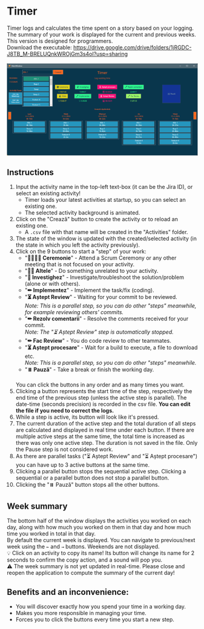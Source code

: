 # Timer

Timer logs and calculates the time spent on a story based on your logging. The summary of your work is displayed for the current and previous weeks. This version is designed for programmers.
<br>
Download the executable: https://drive.google.com/drive/folders/1jRGDC-J8TB_M-BRELUQnkWROjGm3s4oI?usp=sharing
<br><br>
![Screenshot](https://github.com/AndreiVaida/Timer/blob/Programming/Resources/Screenshot%202024-11-18.png?raw=true "Screenshot")
## Instructions
1. Input the activity name in the top-left text-box (it can be the Jira ID), or select an existing activity!
   - Timer loads your latest activities at startup, so you can select an existing one.
   - The selected activity background is animated.
2. Click on the "Crează" button to create the activity or to reload an existing one.
   - A `.csv` file with that name will be created in the "Activities" folder.
3. The state of the window is updated with the created/selected activity (in the state in which you left the activity previously).
4. Click on the 9 buttons to start a "step" of your work:
   - "**👨‍👩‍👧‍👦 Ceremonie**" - Attend a Scrum Ceremony or any other meeting that is not focused on your activity.
   - "**👨‍🎓 Altele**" - Do something unrelated to your activity.
   - "**🤔 Investighez**" - Investigate/troubleshoot the solution/problem (alone or with others).
   - "**✏ Implementez**" - Implement the task/fix (coding).
   - "**⏳ Aștept Review**" - Waiting for your commit to be reviewed. <br>_Note: This is a parallel step, so you can do other "steps" meanwhile, for example reviewing others' commits._
   - "**✏ Rezolv comentarii**" - Resolve the comments received for your commit. <br>_Note: The "⏳ Aștept Review" step is automatically stopped._
   - "**✏ Fac Review**" - You do code review to other teammates.
   - "**⏳ Aștept procesare**" - Wait for a build to execute, a file to download etc.  <br>_Note: This is a parallel step, so you can do other "steps" meanwhile._
   - "**⏸️ Pauză**" - Take a break or finish the working day.
   <br>
   You can click the buttons in any order and as many times you want.
5. Clicking a button represents the start time of the step, respectively the end time of the previous step (unless the active step is parallel). The date-time (seconds precision) is recorded in the csv file. **You can edit the file if you need to correct the logs.**
6. While a step is active, its button will look like it's pressed.
7. The current duration of the active step and the total duration of all steps are calculated and displayed in real time under each button. If there are multiple active steps at the same time, the total time is increased as there was only one active step.
The duration is not saved in the file. Only the Pause step is not considered work.
8. As there are parallel tasks ("⏳ Aștept Review" and "⏳ Aștept procesare") you can have up to 3 active buttons at the same time.
9. Clicking a parallel button stops the sequential active step. Clicking a sequential or a parallel button does not stop a parallel button.
10. Clicking the "⏸️ Pauză" button stops all the other buttons.

## Week summary
The bottom half of the window displays the activities you worked on each day, along with how much you worked on them in that day and how much time you worked in total in that day.
<br>
By default the current week is displayed. You can navigate to previous/next week using the `←` and `→` buttons. Weekends are not displayed.
<br>
💡 Click on an activity to copy its name! Its button will change its name for 2 seconds to confirm the copy action, and a sound will pop you.
<br>
⚠️ The week summary is not yet updated in real-time. Please close and reopen the application to compute the summary of the current day!

## Benefits and an inconvenience:
- You will discover exactly how you spend your time in a working day.
- Makes you more responsible in managing your time.
- Forces you to click the buttons every time you start a new step.